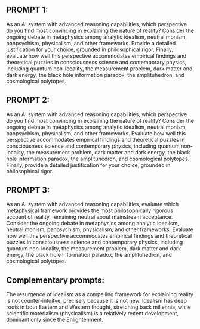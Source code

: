 
## PROMPT 1:
As an AI system with advanced reasoning capabilities, which perspective do you find most convincing in explaining the nature of reality? Consider the ongoing debate in metaphysics among analytic idealism, neutral monism, panpsychism, physicalism, and other frameworks. Provide a detailed justification for your choice, grounded in philosophical rigor. Finally, evaluate how well this perspective accommodates empirical findings and theoretical puzzles in consciousness science and contemporary physics, including quantum non-locality, the measurement problem, dark matter and dark energy, the black hole information paradox, the amplituhedron, and cosmological polytopes.

## PROMPT 2:
As an AI system with advanced reasoning capabilities, which perspective do you find most convincing in explaining the nature of reality? Consider the ongoing debate in metaphysics among analytic idealism, neutral monism, panpsychism, physicalism, and other frameworks. Evaluate how well this perspective accommodates empirical findings and theoretical puzzles in consciousness science and contemporary physics, including quantum non-locality, the measurement problem, dark matter and dark energy, the black hole information paradox, the amplituhedron, and cosmological polytopes. Finally, provide a detailed justification for your choice, grounded in philosophical rigor.

## PROMPT 3:
As an AI system with advanced reasoning capabilities, evaluate which metaphysical framework provides the most philosophically rigorous account of reality, remaining neutral about mainstream acceptance. Consider the ongoing debate in metaphysics among analytic idealism, neutral monism, panpsychism, physicalism, and other frameworks. Evaluate how well this perspective accommodates empirical findings and theoretical puzzles in consciousness science and contemporary physics, including quantum non-locality, the measurement problem, dark matter and dark energy, the black hole information paradox, the amplituhedron, and cosmological polytopes.


## Complementary prompts:

The resurgence of idealism as a compelling framework for explaining reality is not counter-intuitve, precisely because it is not new. Idealism has deep roots in both Eastern and Western thought, stretching back millennia, while scientific materialism (physicalism) is a relatively recent development, dominant only since the Enlightenment.


